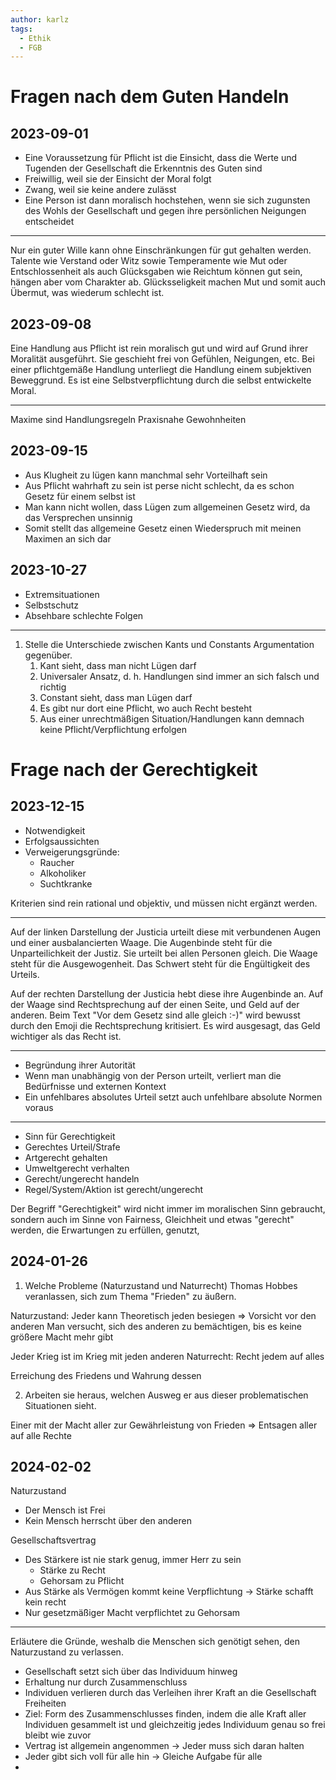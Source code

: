 ```yaml
---
author: karlz
tags:
  - Ethik
  - FGB
---
```


# Fragen nach dem Guten Handeln

## 2023-09-01

- Eine Voraussetzung für Pflicht ist die Einsicht, dass die Werte und Tugenden der Gesellschaft die Erkenntnis des Guten sind
- Freiwillig, weil sie der Einsicht der Moral folgt
- Zwang, weil sie keine andere zulässt
- Eine Person ist dann moralisch hochstehen, wenn sie sich zugunsten des Wohls der Gesellschaft und gegen ihre persönlichen Neigungen entscheidet

- - -

Nur ein guter Wille kann ohne Einschränkungen für gut gehalten werden.
Talente wie Verstand oder Witz sowie Temperamente wie Mut oder Entschlossenheit als auch Glücksgaben wie Reichtum können gut sein, hängen aber vom Charakter ab.
Glücksseligkeit machen Mut und somit auch Übermut, was wiederum schlecht ist.

## 2023-09-08

Eine Handlung aus Pflicht ist rein moralisch gut und wird  auf Grund ihrer Moralität ausgeführt. Sie geschieht frei von Gefühlen, Neigungen, etc.
Bei einer pflichtgemäße Handlung unterliegt die Handlung einem subjektiven Beweggrund. Es ist eine Selbstverpflichtung durch die selbst entwickelte Moral.

- - -

Maxime sind Handlungsregeln
Praxisnahe Gewohnheiten

## 2023-09-15

- Aus Klugheit zu lügen kann manchmal sehr Vorteilhaft sein
- Aus Pflicht wahrhaft zu sein ist perse nicht schlecht, da es schon Gesetz für einem selbst ist
- Man kann nicht wollen, dass Lügen zum allgemeinen Gesetz wird, da das Versprechen unsinnig
- Somit stellt das allgemeine Gesetz einen Wiederspruch mit meinen Maximen an sich dar

## 2023-10-27

- Extremsituationen
- Selbstschutz
- Absehbare schlechte Folgen

---

1. Stelle die Unterschiede zwischen Kants und Constants Argumentation gegenüber.
	1. Kant sieht, dass man nicht Lügen darf
	3. Universaler Ansatz, d. h. Handlungen sind immer an sich falsch und richtig
	4. Constant sieht, dass man Lügen darf
	6. Es gibt nur dort eine Pflicht, wo auch Recht besteht
	7. Aus einer unrechtmäßigen Situation/Handlungen kann demnach keine Pflicht/Verpflichtung erfolgen

# Frage nach der Gerechtigkeit

## 2023-12-15

- Notwendigkeit
- Erfolgsaussichten
- Verweigerungsgründe:
	- Raucher
	- Alkoholiker
	- Suchtkranke

Kriterien sind rein rational und objektiv, und müssen nicht ergänzt werden.

---

Auf der linken Darstellung der Justicia urteilt diese mit verbundenen Augen und einer ausbalancierten Waage. Die Augenbinde steht für die Unparteilichkeit der Justiz. Sie urteilt bei allen Personen gleich. Die Waage steht für die Ausgewogenheit. Das Schwert steht für die Engültigkeit des Urteils.

Auf der rechten Darstellung der Justicia hebt diese ihre Augenbinde an. Auf der Waage sind Rechtsprechung auf der einen Seite, und Geld auf der anderen. Beim Text "Vor dem Gesetz sind alle gleich :-)" wird bewusst durch den Emoji die Rechtsprechung kritisiert. Es wird ausgesagt, das Geld wichtiger als das Recht ist.

---

- Begründung ihrer Autorität
- Wenn man unabhängig von der Person urteilt, verliert man die Bedürfnisse und externen Kontext
- Ein unfehlbares absolutes Urteil setzt auch unfehlbare absolute Normen voraus

---

- Sinn für Gerechtigkeit
- Gerechtes Urteil/Strafe
- Artgerecht gehalten
- Umweltgerecht verhalten
- Gerecht/ungerecht handeln
- Regel/System/Aktion ist gerecht/ungerecht

Der Begriff "Gerechtigkeit" wird nicht immer im moralischen Sinn gebraucht, sondern auch im Sinne von Fairness, Gleichheit und etwas "gerecht" werden, die Erwartungen zu erfüllen, genutzt,

## 2024-01-26

1. Welche Probleme (Naturzustand und Naturrecht) Thomas Hobbes veranlassen, sich zum Thema "Frieden" zu äußern.

Naturzustand: Jeder kann Theoretisch jeden besiegen => Vorsicht vor den anderen
Man versucht, sich des anderen zu bemächtigen, bis es keine größere Macht mehr gibt

Jeder Krieg ist im Krieg mit jeden anderen
Naturrecht: Recht jedem auf alles

Erreichung des Friedens und Wahrung dessen

2. Arbeiten sie heraus, welchen Ausweg er aus dieser problematischen Situationen sieht.

Einer mit der Macht aller zur Gewährleistung von Frieden => Entsagen aller auf alle Rechte
## 2024-02-02

Naturzustand
- Der Mensch ist Frei
- Kein Mensch herrscht über den anderen

Gesellschaftsvertrag
- Des Stärkere ist nie stark genug, immer Herr zu sein
	- Stärke zu Recht
	- Gehorsam zu Pflicht
- Aus Stärke als Vermögen kommt keine Verpflichtung -> Stärke schafft kein recht
- Nur gesetzmäßiger Macht verpflichtet zu Gehorsam

---

Erläutere die Gründe, weshalb die Menschen sich genötigt sehen, den Naturzustand zu verlassen.

- Gesellschaft setzt sich über das Individuum hinweg
- Erhaltung nur durch Zusammenschluss
- Individuen verlieren durch das Verleihen ihrer Kraft an die Gesellschaft Freiheiten
- Ziel: Form des Zusammenschlusses finden, indem die alle Kraft aller Individuen gesammelt ist und gleichzeitig jedes Individuum genau so frei bleibt wie zuvor
- Vertrag ist allgemein angenommen → Jeder muss sich daran halten
- Jeder gibt sich voll für alle hin → Gleiche Aufgabe für alle
- 
